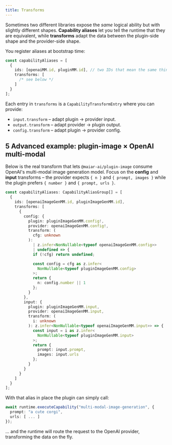 ```yaml
---
title: Transforms
---
```


Sometimes two different libraries expose the _same_ logical ability but with slightly different shapes. **Capability aliases** let you tell the runtime that they are equivalent, while **transforms** adapt the data between the plugin-side shape and the provider-side shape.

You register aliases at bootstrap time:

```ts
const capabilityAliases = [
  {
    ids: [openaiMM.id, pluginMM.id], // two IDs that mean the same thing
    transforms: [
      /* see below */
    ]
  }
];
```

Each entry in `transforms` is a `CapabilityTransformEntry` where you can provide:

- `input.transform` – adapt plugin → provider input.
- `output.transform` – adapt provider → plugin output.
- `config.transform` – adapt plugin → provider config.

## 5 Advanced example: plugin-image × OpenAI multi-modal

Below is the real transform that lets `@maiar-ai/plugin-image` consume OpenAI's multi-modal image generation model. Focus on the **config** and **input** transforms – the provider expects `{ n }` and `{ prompt, images }` while the plugin prefers `{ number }` and `{ prompt, urls }`.

```typescript
const capabilityAliases: CapabilityAliasGroup[] = [
  {
    ids: [openaiImageGenMM.id, pluginImageGenMM.id],
    transforms: [
      {
        config: {
          plugin: pluginImageGenMM.config!,
          provider: openaiImageGenMM.config!,
          transform: (
            cfg: unknown
          ):
            | z.infer<NonNullable<typeof openaiImageGenMM.config>>
            | undefined => {
            if (!cfg) return undefined;

            const config = cfg as z.infer<
              NonNullable<typeof pluginImageGenMM.config>
            >;
            return {
              n: config.number || 1
            };
          }
        },
        input: {
          plugin: pluginImageGenMM.input,
          provider: openaiImageGenMM.input,
          transform: (
            i: unknown
          ): z.infer<NonNullable<typeof openaiImageGenMM.input>> => {
            const input = i as z.infer<
              NonNullable<typeof pluginImageGenMM.input>
            >;
            return {
              prompt: input.prompt,
              images: input.urls
            };
          }
        }
      }
    ]
  }
];
```

With that alias in place the plugin can simply call:

```ts
await runtime.executeCapability("multi-modal-image-generation", {
  prompt: "a cute corgi",
  urls: [ ... ]
});
```

… and the runtime will route the request to the OpenAI provider, transforming the data on the fly.
